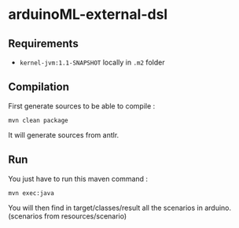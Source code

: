 # arduinoML-external-dsl


## Requirements

- `kernel-jvm:1.1-SNAPSHOT` locally in `.m2` folder

## Compilation 

First generate sources to be able to compile : 
```shell script
mvn clean package
```
It will generate sources from antlr.


## Run

You just have to run this maven command : 
```shell script
mvn exec:java
```
You will then find in target/classes/result all the scenarios in arduino.
(scenarios from resources/scenario)


